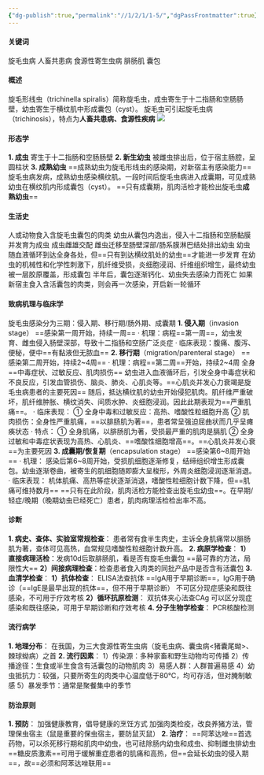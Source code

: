 ```yaml
---
{"dg-publish":true,"permalink":"//1/2/1/1-5/","dgPassFrontmatter":true}
---
```



#### 关键词
旋毛虫病 人畜共患病 食源性寄生虫病 腓肠肌 囊包
#### 概述
旋毛形线虫（trichinella spiralis）简称旋毛虫，成虫寄生于十二指肠和空肠肠壁，幼虫寄生于横纹肌中形成囊包（cyst）。
旋毛虫可引起旋毛虫病（trichinosis），特点为**人畜共患病、食源性疾病**
![](https://s1.vika.cn/space/2025/02/25/f315f44f238744e5a6b55226da157cf8)
#### 形态学
**1. 成虫**
寄生于十二指肠和空肠肠壁
**2. 新生幼虫**
被雌虫排出后，位于宿主肠腔，呈圆柱状
**3. 成熟幼虫**
==成熟幼虫为旋毛形线虫的感染期，对新宿主有感染能力==
旋毛虫病发病，成熟幼虫感染横纹肌。一段时间后旋毛虫病进入成囊期，可见成熟幼虫在横纹肌内形成囊包（cyst）。
==只有成囊期，肌肉活检才能检出旋毛虫**成熟幼虫**==
#### 生活史
人或动物食入含旋毛虫囊包的肉类
幼虫从囊包内逸出，侵入十二指肠和空肠黏膜并发育为成虫
成虫雌雄交配
雌虫迁移至肠壁深部/肠系膜淋巴结处排出幼虫
幼虫随血液循环到达全身各处，但==只有到达横纹肌处的幼虫==才能进一步发育
在幼虫的机械性和化学性刺激下，肌纤维受损，炎细胞浸润、纤维组织增生，最终幼虫被一层胶原覆盖，形成囊包
半年后，囊包逐渐钙化、幼虫失去感染力而死亡
如果新宿主食入含活囊包的肉类，则会再一次感染，开启新一轮循环
#### 致病机理与临床学
旋毛虫感染分为三期：侵入期、移行期/肠外期、成囊期
**1. 侵入期**（invasion stage） ==感染第一周开始，持续一周==
    · 机理：病程==第一周==，幼虫发育、雌虫侵入肠壁深部，导致十二指肠和空肠广泛炎症
    · 临床表现：腹痛、腹泻、便秘，便中==有黏液但无脓血==
**2. 移行期**（migration/parenteral stage） ==感染第二周开始，持续2~4周==
    · 机理：病程==第二周==开始，持续2~4周 全身==中毒症状、过敏反应、肌肉损伤==
      幼虫进入血液循环后，引发全身中毒症状和不良反应，引发血管损伤、脑炎、肺炎、心肌炎等。==心肌炎并发心力衰竭是旋毛虫病患者的主要死因==
      随后，抵达横纹肌的幼虫开始侵犯肌肉。肌纤维严重破坏，肌纤维肿胀、横纹消失、间质水肿、炎细胞浸润。因此此期表现为==严重肌痛==。
    · 临床表现：
      ① 全身中毒和过敏反应：高热、嗜酸性粒细胞升高
      ② 肌肉损伤：全身性严重肌痛，==以腓肠肌为著==，患者常呈强迫屈曲状而几乎呈瘫痪状态
    · 特点：
      ① 全身肌痛，以腓肠肌为著，受损最严重的肌肉是膈肌
      ② 全身过敏和中毒症状表现为高热、心肌炎、==嗜酸性细胞增高==。==心肌炎并发心衰==为主要死因
**3. 成囊期/恢复期**（encapsulation stage） ==感染第6~8周开始==
    · 机理：
      感染后第6~8周开始，受损肌细胞逐渐修复，结缔组织增生形成囊包。幼虫逐渐卷曲，被寄生的肌细胞随即膨大呈梭形，外周炎细胞浸润逐渐消退。
    · 临床表现：
      机体肌痛、高热等症状逐渐消退，嗜酸性粒细胞计数下降，但==肌痛可维持数月==
      ==只有在此阶段，肌肉活检方能检查出旋毛虫幼虫==。在早期/轻症/晚期（晚期幼虫已经死亡）患者，肌肉病理活检检出率不高。
#### 诊断
**1. 病史、查体、实验室常规检查**：
    患者常有食半生肉史，主诉全身肌痛常以腓肠肌为著，查体可见高热，血常规见嗜酸性粒细胞计数升高。
**2. 病原学检查**：
    **1）直接病理活检**：发病10d后取腓肠肌，看是否有旋毛虫囊包 ==最可靠的方法，局限性大==
    **2）间接病理检查**：检查患者食入肉类的同批产品中是否含有活囊包
**3. 血清学检查**：
    **1）抗体检查**：
         ELISA法查抗体
         ==IgA用于早期诊断==，IgG用于确诊（==IgE是最早出现的抗体==，但不用于早期诊断）
         不可区分现症感染和既往感染，不可用于疗效考核
    **2）循环抗原检测**：
         双抗体夹心法查CAg
         可以区分现症感染和既往感染，可用于早期诊断和疗效考核
**4. 分子生物学检查**：
    PCR核酸检测
#### 流行病学
**1. 地理分布**：
    在我国，为三大食源性寄生虫病（旋毛虫病、囊虫病<猪囊尾蚴>、棘球蚴病）之首
**2. 流行因素**：
    1）传染源：多种家畜和野生动物均可传播
    2）传播途径：生食或半生食含有活囊包的动物肌肉
    3）易感人群：人群普遍易感
    4）幼虫抵抗力：较强，只要所寄生的肉类中心温度低于80℃，均可存活，但对腌制敏感
    5）暴发季节：通常是聚餐集中的季节
#### 防治原则
**1. 预防**：
    加强健康教育，倡导健康的烹饪方式
    加强肉类检疫，改良养猪方法，管理保虫宿主（鼠是重要的保虫宿主，要防鼠灭鼠）
**2. 治疗**：
    ==阿苯达唑==首选药物，可以杀死移行期和肌肉中幼虫，也可祛除肠内幼虫和成虫、抑制雌虫排幼虫
    ==糖皮质激素==可用于缓解重症患者的肌痛和高热，但==会延长幼虫的侵入期==，故==必须和阿苯达唑联用==
